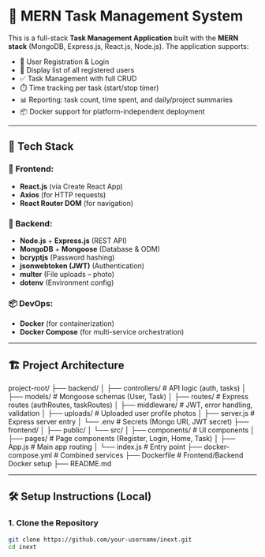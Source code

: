 # 📝 MERN Task Management System

This is a full-stack **Task Management Application** built with the **MERN stack** (MongoDB, Express.js, React.js, Node.js). The application supports:

- 🔐 User Registration & Login
- 👥 Display list of all registered users
- ✅ Task Management with full CRUD
- ⏱️ Time tracking per task (start/stop timer)
- 📊 Reporting: task count, time spent, and daily/project summaries
- 📦 Docker support for platform-independent deployment

---

## 🚀 Tech Stack

### 📌 Frontend:
- **React.js** (via Create React App)
- **Axios** (for HTTP requests)
- **React Router DOM** (for navigation)

### 🧠 Backend:
- **Node.js** + **Express.js** (REST API)
- **MongoDB** + **Mongoose** (Database & ODM)
- **bcryptjs** (Password hashing)
- **jsonwebtoken (JWT)** (Authentication)
- **multer** (File uploads – photo)
- **dotenv** (Environment config)

### 📦 DevOps:
- **Docker** (for containerization)
- **Docker Compose** (for multi-service orchestration)

---

## 🏗️ Project Architecture

project-root/
├── backend/
│ ├── controllers/ # API logic (auth, tasks)
│ ├── models/ # Mongoose schemas (User, Task)
│ ├── routes/ # Express routes (authRoutes, taskRoutes)
│ ├── middleware/ # JWT, error handling, validation
│ ├── uploads/ # Uploaded user profile photos
│ ├── server.js # Express server entry
│ └── .env # Secrets (Mongo URI, JWT secret)
├── frontend/
│ ├── public/
│ └── src/
│ ├── components/ # UI components
│ ├── pages/ # Page components (Register, Login, Home, Task)
│ ├── App.js # Main app routing
│ └── index.js # Entry point
├── docker-compose.yml # Combined services
├── Dockerfile # Frontend/Backend Docker setup
├── README.md


---

## 🛠️ Setup Instructions (Local)

### 1. Clone the Repository
```bash
git clone https://github.com/your-username/inext.git
cd inext


